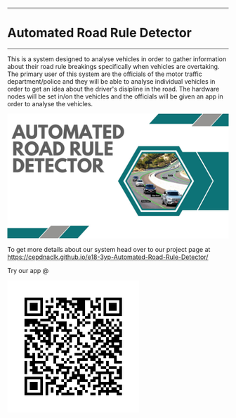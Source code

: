 ___
# Automated Road Rule Detector
___

This is a system designed to analyse vehicles in order to gather information about their road rule breakings specifically when vehicles are overtaking. The primary user of this system are the officials of the motor traffic department/police and they will be able to analyse individual vehicles in order to get an idea about the driver's disipline in the road. The hardware nodes will be set in/on the vehicles and the officials will be given an app in order to analyse the vehicles.

![Sample Image](./cover.jpg)

To get more details about our system head over to our project page at https://cepdnaclk.github.io/e18-3yp-Automated-Road-Rule-Detector/


Try our app @

![Sample Image](./app_apk.png)
